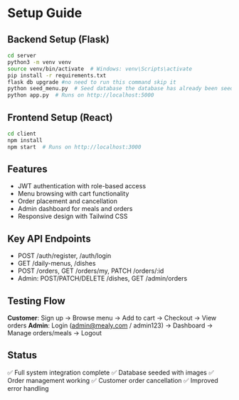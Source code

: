 # Setup Guide

## Backend Setup (Flask)
```bash
cd server
python3 -m venv venv
source venv/bin/activate  # Windows: venv\Scripts\activate
pip install -r requirements.txt
flask db upgrade #no need to run this command skip it 
python seed_menu.py  # Seed database the database has already been seed
python app.py  # Runs on http://localhost:5000
```

## Frontend Setup (React)
```bash
cd client
npm install
npm start  # Runs on http://localhost:3000
```

## Features
- JWT authentication with role-based access
- Menu browsing with cart functionality
- Order placement and cancellation
- Admin dashboard for meals and orders
- Responsive design with Tailwind CSS

## Key API Endpoints
- POST /auth/register, /auth/login
- GET /daily-menus, /dishes
- POST /orders, GET /orders/my, PATCH /orders/:id
- Admin: POST/PATCH/DELETE /dishes, GET /admin/orders

## Testing Flow
**Customer**: Sign up → Browse menu → Add to cart → Checkout → View orders
**Admin**: Login (admin@mealy.com / admin123) → Dashboard → Manage orders/meals → Logout

## Status
✅ Full system integration complete
✅ Database seeded with images
✅ Order management working
✅ Customer order cancellation
✅ Improved error handling